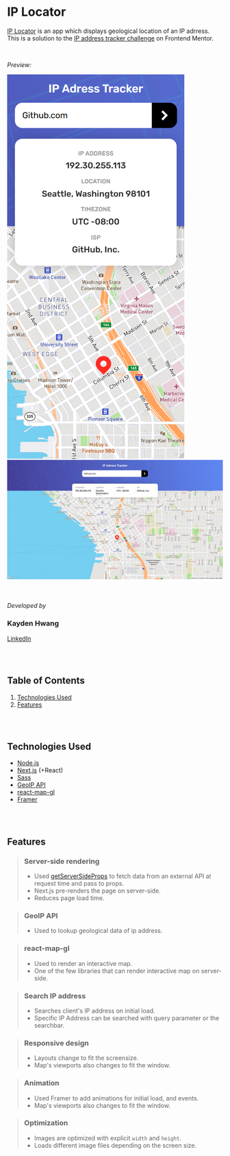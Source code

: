 # IP Locator

[IP Locator](https://ip-locator-kayden.vercel.app) is an app which displays geological location of an IP adrress. <br/>
This is a solution to the [IP address tracker challenge](https://www.frontendmentor.io/challenges/ip-address-tracker-I8-0yYAH0) on Frontend Mentor.

<br/>

*Preview:*

![Preview - Portrait](https://raw.githubusercontent.com/JoonsubHwang/ip-locator/main/preivew-portrait.png)
![Preview - Landscape](https://raw.githubusercontent.com/JoonsubHwang/ip-locator/main/preivew-landscape.png)

<br/>

*Developed by* <br/>
### Kayden Hwang <br/>
[LinkedIn](https://www.linkedin.com/in/kayden-hwang-43639419b/)

<br/><br/>



## Table of Contents
1. [Technologies Used](#Technologies-Used)
2. [Features](#Features)

<br/><br/>



## Technologies Used
- [Node.js](https://nodejs.org/en/)
- [Next.js](https://nextjs.org/) (+React)
- [Sass](https://sass-lang.com/)
- [GeoIP API](https://geo.ipify.org/)
- [react-map-gl](https://github.com/visgl/react-map-gl)
- [Framer](https://www.framer.com/)

<br/><br/>


<h2>Features</h2>


> ### Server-side rendering
> - Used [getServerSideProps](https://nextjs.org/docs/basic-features/data-fetching/get-server-side-props) to fetch data from an external API at request time and pass to props.
> - Next.js pre-renders the page on server-side.
> - Reduces page load time.


> ### GeoIP API
> - Used to lookup geological data of ip address.


> ### react-map-gl
> - Used to render an interactive map.
> - One of the few libraries that can render interactive map on server-side.


> ### Search IP address
> - Searches client's IP address on initial load.
> - Specific IP Address can be searched with query parameter or the searchbar.


> ### Responsive design
> - Layouts change to fit the screensize.
> - Map's viewports also changes to fit the window.


> ### Animation
> - Used Framer to add animations for initial load, and events.
> - Map's viewports also changes to fit the window.


> ### Optimization
> - Images are optimized with explicit `width` and `height`.
> - Loads different image files depending on the screen size.


<br/><br/>

<br/><br/>

